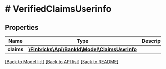 # # VerifiedClaimsUserinfo

## Properties

Name | Type | Description | Notes
------------ | ------------- | ------------- | -------------
**claims** | [**\Finbricks\Api\BankId\Model\ClaimsUserinfo**](ClaimsUserinfo.md) |  | [optional]

[[Back to Model list]](../../README.md#models) [[Back to API list]](../../README.md#endpoints) [[Back to README]](../../README.md)
